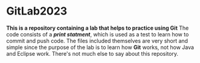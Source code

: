 # GitLab2023
**This is a repository containing a lab that helps to practice using Git**
The code consists of a **_print statment_**, which is used as a test to learn how to commit and push code.
The files included themselves are very short and simple since the purpose of the lab is to learn how **Git** works, not how Java and Eclipse work.
There's not much else to say about this repository.
